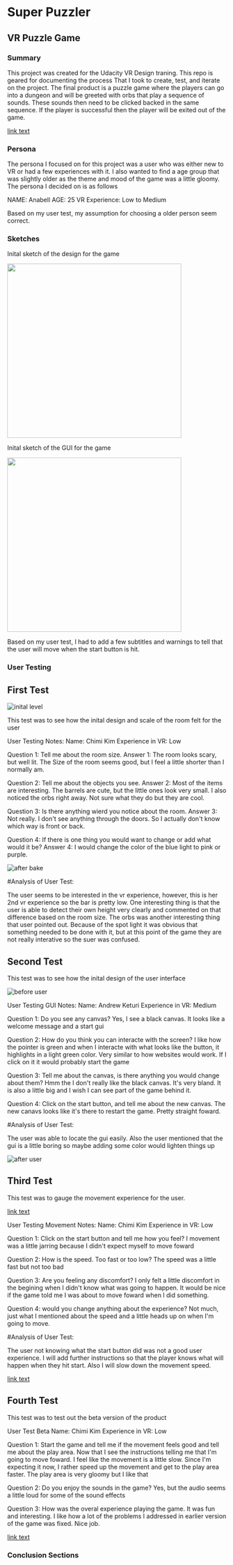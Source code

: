 # Super Puzzler
## VR Puzzle Game

### Summary
This project was created for the Udacity VR Design traning. This repo is geared for documenting the process
That I took to create, test, and iterate on the project. The final product is a puzzle game where the players
can go into a dungeon and will be greeted with orbs that play a sequence of sounds. These sounds then need to be clicked
backed in the same sequence. If the player is successful then the player will be exited out of the game.

[link text](https://www.youtube.com/watch?v=havos3ysGOE "Final Project Video")

### Persona
The persona I focused on for this project was a user who was either new to VR or had a few experiences with it. I also wanted to find a age group that was slightly older
as the theme and mood of the game was a little gloomy. The persona I decided on is as follows

NAME: Anabell
AGE: 25
VR Experience: Low to Medium

Based on my user test, my assumption for choosing a older person seem correct.

### Sketches

Inital sketch of the design for the game

<img src="https://github.com/soctkoren/VrDesignProject/blob/master/images/sketch1.jpg" width="400">

Inital sketch of the GUI for the game

<img src="https://github.com/soctkoren/VrDesignProject/blob/master/images/gui.png" width="400">

Based on my user test, I had to add a few subtitles and warnings to tell that the user will move when the start button is hit.

### User Testing

## First Test

![inital level](./images/inital-level-design-pre-bake.png)

This test was to see how the inital design and scale of the room felt for the user

User Testing Notes:
Name: Chimi Kim
Experience in VR: Low

Question 1: Tell me about the room size.
Answer 1: The room looks scary, but well lit. The Size of the room seems good, but I feel a little shorter than I normally am.

Question 2: Tell me about the objects you see.
Answer 2: Most of the items are interesting. The barrels are cute, but the little ones look very small. I also noticed the orbs right away. Not sure what they do but they are cool. 

Question 3: Is there anything wierd you notice about the room.
Answer 3: Not really. I don't see anything through the doors. So I actually don't know which way is front or back.

Question 4: If there is one thing you would want to change or add what would it be?
Answer 4: I would change the color of the blue light to pink or purple. 

![after bake](./images/after-bake.png)

#Analysis of User Test:

The user seems to be interested in the vr experience, however, this is her 2nd vr experience so the bar is pretty low.
One interesting thing is that the user is able to detect their own height very clearly and commented on that difference based on the
room size. The orbs was another interesting thing that user pointed out. Because of the spot light it was obvious that something needed
to be done with it, but at this point of the game they are not really interative so the suer was confused.

## Second Test
This test was to see how the inital design of the user interface

![before user](./images/before-user-test.png)

User Testing GUI Notes:
Name: Andrew Keturi
Experience in VR: Medium

Question 1: Do you see any canvas? 
Yes, I see a black canvas. It looks like a welcome message and a start gui

Question 2: How do you think you can interacte with the screen?
I like how the pointer is green and when I interacte with what looks like the button, it highlights in a light green color. Very similar to
how websites would work. If I click on it it would probably start the game

Question 3: Tell me about the canvas, is there anything you would change about them?
Hmm the I don't really like the black canvas. It's very bland. It is also a little big and I wish I can see part of the game behind it.

Question 4: Click on the start button, and tell me about the new canvas.
The new canavs looks like it's there to restart the game. Pretty straight foward.

#Analysis of User Test:

The user was able to locate the gui easily. Also the user mentioned that the gui is a little boring so maybe adding some color would lighten things up

![after user](./images/after-user-test.png)

## Third Test
This test was to gauge the movement experience for the user.

[link text](https://www.youtube.com/watch?v=BWD9LF8Y_eM "Before User Test Video")

User Testing Movement Notes:
Name: Chimi Kim
Experience in VR: Low

Question 1: Click on the start button and tell me how you feel?
I movement was a little jarring because I didn't expect myself to move foward

Question 2: How is the speed. Too fast or too low?
The speed was a little fast but not too bad

Question 3: Are you feeling any discomfort?
I only felt a little discomfort in the begining when I didn't know what was going to happen. 
It would be nice if the game told me I was about to move foward when I did something.

Question 4: would you change anything about the experience?
Not much, just what I mentioned about the speed and a little heads up on when I'm going to move.

#Analysis of User Test:

The user not knowing what the start button did was not a good user experience. I will add further instructions so that the player knows what will happen when they hit start.
Also I will slow down the movement speed.

[link text](https://www.youtube.com/watch?v=RmOa4UJySrU "Before User Test Video")

## Fourth Test
This test was to test out the beta version of the product

User Test Beta
Name: Chimi Kim
Experience in VR: Low

Question 1: Start the game and tell me if the movement feels good and tell me about the play area.
Now that I see the instructions telling me that I'm going to move foward. I feel like the movement is a little slow. 
Since I'm expecting it now, I rather speed up the movement and get to the play area faster. The play area is very gloomy but I like that

Question 2: Do you enjoy the sounds in the game?
Yes, but the audio seems a little loud for some of the sound effects

Question 3: How was the overal experience playing the game.
It was fun and interesting. I like how a lot of the problems I addressed in earlier version of the game was fixed. Nice job.

[link text](https://www.youtube.com/watch?v=havos3ysGOE "Final Project Video")

### Conclusion Sections